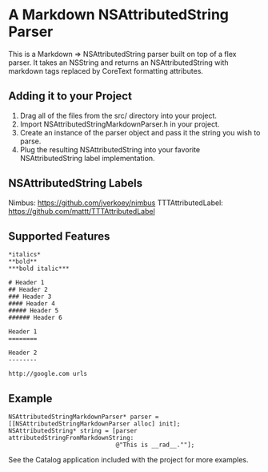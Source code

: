 A Markdown NSAttributedString Parser
====================================

This is a Markdown => NSAttributedString parser built on top of a flex parser. It takes an NSString
and returns an NSAttributedString with markdown tags replaced by CoreText formatting attributes.

Adding it to your Project
-------------------------

1. Drag all of the files from the src/ directory into your project.
2. Import NSAttributedStringMarkdownParser.h in your project.
3. Create an instance of the parser object and pass it the string you wish to parse.
4. Plug the resulting NSAttributedString into your favorite NSAttributedString label implementation.

NSAttributedString Labels
-------------------------

Nimbus: https://github.com/jverkoey/nimbus
TTTAttributedLabel: https://github.com/mattt/TTTAttributedLabel

Supported Features
------------------

    *italics*
    **bold**
    ***bold italic***
    
    # Header 1
    ## Header 2
    ### Header 3
    #### Header 4
    ##### Header 5
    ###### Header 6
    
    Header 1
    ========

    Header 2
    --------
    
    http://google.com urls

Example
-------

    NSAttributedStringMarkdownParser* parser = [[NSAttributedStringMarkdownParser alloc] init];
    NSAttributedString* string = [parser attributedStringFromMarkdownString:
                                  @"This is __rad__.""];

See the Catalog application included with the project for more examples.

